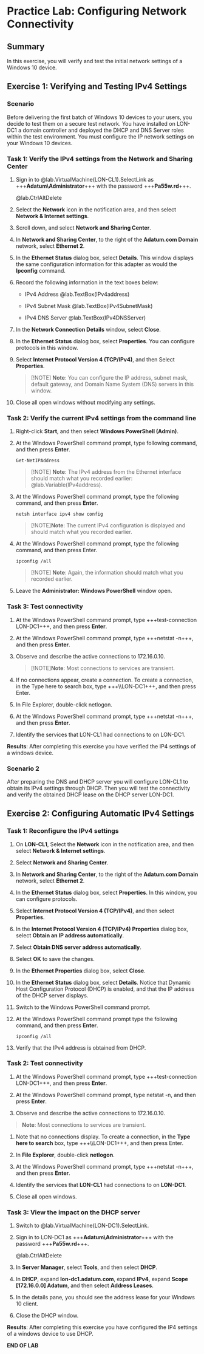 # Practice Lab: Configuring Network Connectivity

## Summary

In this exercise, you will verify and test the initial network settings of a
Windows 10 device.


## Exercise 1: Verifying and Testing IPv4 Settings
 
### Scenario
Before delivering the first batch of Windows 10 devices to your users, you
decide to test them on a secure test network. You have installed on LON-DC1 a
domain controller and deployed the DHCP and DNS Server roles within the test
environment. You must configure the IP network settings on your Windows 10
devices.
 

### Task 1: Verify the IPv4 settings from the Network and Sharing Center

1.  Sign in to @lab.VirtualMachine(LON-CL1).SelectLink as +++**Adatum\\Administrator**+++ with the password
    +++**Pa55w.rd**+++.
    
    @lab.CtrlAltDelete

2.  Select the **Network** icon in the notification area, and then select
    **Network & Internet settings**.

3.  Scroll down, and select **Network and Sharing Center**.

4.  In **Network and Sharing Center**, to the right of the **Adatum.com Domain**
    network, select **Ethernet 2**.

5.  In the **Ethernet Status** dialog box, select **Details**. This window
    displays the same configuration information for this adapter as would the
    **Ipconfig** command.

6.  Record the following information in the text boxes below:

    -   IPv4 Address
    @lab.TextBox(IPv4address)

    -   IPv4 Subnet Mask
    @lab.TextBox(IPv4SubnetMask)

    -   IPv4 DNS Server
    @lab.TextBox(IPv4DNSServer)

7.  In the **Network Connection Details** window, select **Close**.

8.  In the **Ethernet Status** dialog box, select **Properties**. You can
    configure protocols in this window.

9.  Select **Internet Protocol Version 4 (TCP/IPv4)**, and then Select
    **Properties**.

    >[!NOTE] **Note**: You can configure the IP address, subnet mask, default gateway,
and Domain Name System (DNS) servers in this window.

1.  Close all open windows without modifying any settings.

 

### Task 2: Verify the current IPv4 settings from the command line

1.  Right-click **Start**, and then select **Windows PowerShell (Admin)**.

2.  At the Windows PowerShell command prompt, type following command, and then
    press **Enter**.  

    ```
    Get-NetIPAddress  
    ```
    
    >[!NOTE] **Note**: The IPv4 address from the Ethernet interface should match what you
    recorded earlier: @lab.Variable(IPv4address).

3.  At the Windows PowerShell command prompt, type the following command, and
    then press **Enter**.  

    ```
    netsh interface ipv4 show config
    ```

    >[!NOTE]**Note**: The current IPv4 configuration is displayed and should match what
you recorded earlier.

1.  At the Windows PowerShell command prompt, type the following command, and
    then press Enter.

    ```
    ipconfig /all
    ```

    >[!NOTE] **Note**: Again, the information should match what you recorded earlier.

1.  Leave the **Administrator: Windows PowerShell** window open.

 

### Task 3: Test connectivity

1.  At the Windows PowerShell command prompt, type +++test-connection LON-DC1+++, and
    then press **Enter**.

2.  At the Windows PowerShell command prompt, type +++netstat -n+++, and then press
    **Enter**.

3.  Observe and describe the active connections to 172.16.0.10.

    >[!NOTE]**Note**: Most connections to services are transient.

1.  If no connections appear, create a connection. To create a connection, in
    the Type here to search box, type +++\\\\LON-DC1+++, and then
    press Enter.

2.  In File Explorer, double-click netlogon.

3.  At the Windows PowerShell command prompt, type +++netstat -n+++, and then press
    **Enter**.

4.  Identify the services that LON-CL1 had connections to on LON-DC1.

>    

**Results**: After completing this exercise you have verified the IP4 settings
of a windows device.

 

### Scenario 2

After preparing the DNS and DHCP server you will configure LON-CL1 to obtain its
IPv4 settings through DHCP. Then you will test the connectivity and verify the
obtained DHCP lease on the DHCP server LON-DC1.

 

## Exercise 2: Configuring Automatic IPv4 Settings

### Task 1: Reconfigure the IPv4 settings

1.  On **LON-CL1**, Select the **Network** icon in the notification area, and
    then select **Network & Internet settings**.

2.  Select **Network and Sharing Center**.

3.  In **Network and Sharing Center**, to the right of the **Adatum.com Domain**
    network, select **Ethernet 2**.

4.  In the **Ethernet Status** dialog box, select **Properties**. In this
    window, you can configure protocols.

5.  Select **Internet Protocol Version 4 (TCP/IPv4)**, and then select
    **Properties**.

6.  In the **Internet Protocol Version 4 (TCP/IPv4) Properties** dialog box,
    select **Obtain an IP address automatically**.

7.  Select **Obtain DNS server address automatically**.

8.  Select **OK** to save the changes.

9.  In the **Ethernet Properties** dialog box, select **Close**.

10. In the **Ethernet Status** dialog box, select **Details**. Notice that
    Dynamic Host Configuration Protocol (DHCP) is enabled, and that the IP
    address of the DHCP server displays.

11. Switch to the Windows PowerShell command prompt.

12. At the Windows PowerShell command prompt type the following command, and
    then press **Enter**.
    
    ```
    ipconfig /all
    ```

1.  Verify that the IPv4 address is obtained from DHCP.

 

### Task 2: Test connectivity

1.  At the Windows PowerShell command prompt, type +++test-connection LON-DC1+++, and
    then press **Enter**.

2.  At the Windows PowerShell command prompt, type netstat -n, and then press
    **Enter**.

3.  Observe and describe the active connections to 172.16.0.10.

>   **Note**: Most connections to services are transient.

1.  Note that no connections display. To create a connection, in the **Type here
    to search** box, type +++\\\\LON-DC1+++, and then press
    Enter.

2.  In **File Explorer**, double-click **netlogon**.

3.  At the Windows PowerShell command prompt, type +++netstat -n+++, and then press
    **Enter**.

4.  Identify the services that **LON-CL1** had connections to on **LON-DC1**.

5.  Close all open windows.

 

### Task 3: View the impact on the DHCP server

1.  Switch to @lab.VirtualMachine(LON-DC1).SelectLink.

2.  Sign in to LON-DC1 as +++**Adatum\\Administrator**+++ with the password
    +++**Pa55w.rd**+++.
    
    @lab.CtrlAltDelete

3.  In **Server Manager**, select **Tools**, and then select **DHCP**.

4.  In **DHCP**, expand **lon-dc1.adatum.com**, expand **IPv4**, expand **Scope
    [172.16.0.0] Adatum**, and then select **Address Leases**.

5.  In the details pane, you should see the address lease for your Windows 10
    client.

6.  Close the DHCP window.

>    

**Results**: After completing this exercise you have configured the IP4 settings
of a windows device to use DHCP.

**END OF LAB**

